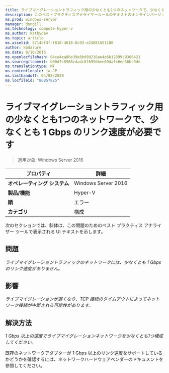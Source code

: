 ```yaml
---
title: ライブマイグレーショントラフィック用の少なくとも1つのネットワークで、少なくとも 1 Gbps のリンク速度が必要です
description: このベストプラクティスアナライザールールのテキストのオンラインバージョン。
ms.prod: windows-server
manager: dongill
ms.technology: compute-hyper-v
ms.author: kathydav
ms.topic: article
ms.assetid: 5714df3f-f810-4618-8c93-e24881651100
author: kbdazure
ms.date: 8/16/2016
ms.openlocfilehash: 04ce4ea86e39e8bd98216ae4e6b12899c9366421
ms.sourcegitcommit: b00d7c8968c4adc8f699dbee694afe6ed36bc9de
ms.translationtype: MT
ms.contentlocale: ja-JP
ms.lasthandoff: 04/08/2020
ms.locfileid: "80857825"
---
```

# <a name="at-least-one-network-for-live-migration-traffic-should-have-a-link-speed-of-at-least-1-gbps"></a>ライブマイグレーショントラフィック用の少なくとも1つのネットワークで、少なくとも 1 Gbps のリンク速度が必要です

>適用対象: Windows Server 2016


  
|プロパティ|詳細|  
|-|-|  
|**オペレーティング システム**|Windows Server 2016|  
|**製品/機能**|Hyper-V|  
|**順**|エラー|  
|**カテゴリ**|構成|  
  
次のセクションでは、斜体は、この問題のためのベスト プラクティス アナライザー ツールで表示される UI テキストを示します。  
  
## <a name="issue"></a>問題  
*ライブマイグレーショントラフィックのネットワークには、少なくとも 1 Gbps のリンク速度がありません。*  
  
## <a name="impact"></a>影響  
*ライブマイグレーションが遅くなり、TCP 接続のタイムアウトによってネットワーク接続が中断される可能性があります。*  
  
## <a name="resolution"></a>解決方法  
*1 Gbps 以上の速度でライブマイグレーションネットワークを少なくとも1つ構成してください。*  
  
既存のネットワークアダプターが 1 Gbps 以上のリンク速度をサポートしているかどうかを確認するには、ネットワークハードウェアベンダーのドキュメントを参照してください。  
  


